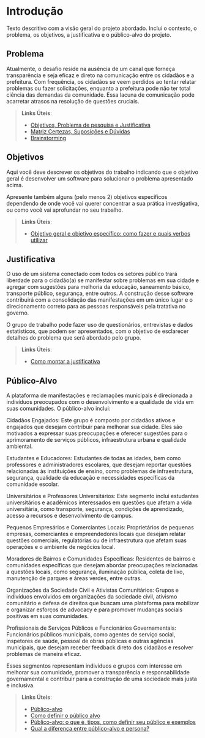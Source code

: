 # Introdução

Texto descritivo com a visão geral do projeto abordado. Inclui o contexto, o problema, os objetivos, a justificativa e o público-alvo do projeto.

## Problema
Atualmente, o desafio reside na ausência de um canal que forneça transparência e seja eficaz e direto na comunicação entre os cidadãos e a prefeitura. Com frequência, os cidadãos se veem perdidos ao tentar relatar problemas ou fazer solicitações, enquanto a prefeitura pode não ter total ciência das demandas da comunidade. Essa lacuna de comunicação pode acarretar atrasos na resolução de questões cruciais.

> **Links Úteis**:
> - [Objetivos, Problema de pesquisa e Justificativa](https://medium.com/@versioparole/objetivos-problema-de-pesquisa-e-justificativa-c98c8233b9c3)
> - [Matriz Certezas, Suposições e Dúvidas](https://medium.com/educa%C3%A7%C3%A3o-fora-da-caixa/matriz-certezas-suposi%C3%A7%C3%B5es-e-d%C3%BAvidas-fa2263633655)
> - [Brainstorming](https://www.euax.com.br/2018/09/brainstorming/)

## Objetivos

Aqui você deve descrever os objetivos do trabalho indicando que o objetivo geral é desenvolver um software para solucionar o problema apresentado acima. 

Apresente também alguns (pelo menos 2) objetivos específicos dependendo de onde você vai querer concentrar a sua prática investigativa, ou como você vai aprofundar no seu trabalho.
 
> **Links Úteis**:
> - [Objetivo geral e objetivo específico: como fazer e quais verbos utilizar](https://blog.mettzer.com/diferenca-entre-objetivo-geral-e-objetivo-especifico/)

## Justificativa

O uso de um sistema conectado com todos os setores público trará liberdade para o cidadão(a) se manifestar sobre problemas em sua cidade e agregar com sugestões  para melhoria da educação, saneamento básico, transporte público, segurança, entre outros. A construção desse software contribuirá com a consolidação das manifestações em um único lugar e o direcionamento correto para as pessoas responsáveis pela tratativa no governo.

O grupo de trabalho pode fazer uso de questionários, entrevistas e dados estatísticos, que podem ser apresentados, com o objetivo de esclarecer detalhes do problema que será abordado pelo grupo.

> **Links Úteis**:
> - [Como montar a justificativa](https://guiadamonografia.com.br/como-montar-justificativa-do-tcc/)

## Público-Alvo

A plataforma de manifestações e reclamações municipais é direcionada a indivíduos preocupados com o desenvolvimento e a qualidade de vida em suas comunidades. O público-alvo inclui:

Cidadãos Engajados: Este grupo é composto por cidadãos ativos e engajados que desejam contribuir para melhorar sua cidade. Eles são motivados a expressar suas preocupações e oferecer sugestões para o aprimoramento de serviços públicos, infraestrutura urbana e qualidade ambiental.

Estudantes e Educadores: Estudantes de todas as idades, bem como professores e administradores escolares, que desejam reportar questões relacionadas às instituições de ensino, como problemas de infraestrutura, segurança, qualidade da educação e necessidades específicas da comunidade escolar.

Universitários e Professores Universitários: Este segmento inclui estudantes universitários e acadêmicos interessados em questões que afetam a vida universitária, como transporte, segurança, condições de aprendizado, acesso a recursos e desenvolvimento de campus.

Pequenos Empresários e Comerciantes Locais: Proprietários de pequenas empresas, comerciantes e empreendedores locais que desejam relatar questões comerciais, regulatórias ou de infraestrutura que afetam suas operações e o ambiente de negócios local.

Moradores de Bairros e Comunidades Específicas: Residentes de bairros e comunidades específicas que desejam abordar preocupações relacionadas a questões locais, como segurança, iluminação pública, coleta de lixo, manutenção de parques e áreas verdes, entre outras.

Organizações da Sociedade Civil e Ativistas Comunitários: Grupos e indivíduos envolvidos em organizações da sociedade civil, ativismo comunitário e defesa de direitos que buscam uma plataforma para mobilizar e organizar esforços de advocacy e para promover mudanças sociais positivas em suas comunidades.

Profissionais de Serviços Públicos e Funcionários Governamentais: Funcionários públicos municipais, como agentes de serviço social, inspetores de saúde, pessoal de obras públicas e outras agências municipais, que desejam receber feedback direto dos cidadãos e resolver problemas de maneira eficaz.

Esses segmentos representam indivíduos e grupos com interesse em melhorar sua comunidade, promover a transparência e responsabilidade governamental e contribuir para a construção de uma sociedade mais justa e inclusiva.

> **Links Úteis**:
> - [Público-alvo](https://blog.hotmart.com/pt-br/publico-alvo/)
> - [Como definir o público alvo](https://exame.com/pme/5-dicas-essenciais-para-definir-o-publico-alvo-do-seu-negocio/)
> - [Público-alvo: o que é, tipos, como definir seu público e exemplos](https://klickpages.com.br/blog/publico-alvo-o-que-e/)
> - [Qual a diferença entre público-alvo e persona?](https://rockcontent.com/blog/diferenca-publico-alvo-e-persona/)
